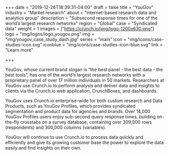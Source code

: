 +++
date = "2019-12-26T18:39:31-04:00"
draft = false
title = "YouGov"
industry = "Market research"
about = "Internet-based research data and analytics group"
description = "Subsecond response times for one of the world’s largest research networks"
region = "Global"
case = "Syndicated data"
weight = 1
images = ["https://crunch.io/img/logo-1200x630.png"]
logo = "img/logos/logo_yougov.png"
img = "img/yougov_case_study_dash.jpg"
series = "main"
icon = "img/icons/case-studies-icon.svg"
iconblue = "img/icons/case-studies-icon-blue.svg"
link = "Learn more"

+++

YouGov, whose current brand slogan is “the best panel - the best data - the best tools”, has one of the world’s largest research networks with a proprietary panel of over 17 million individuals in 50 markets. Researchers at YouGov use Crunch.io to perform analysis and deliver data and insights to clients via the Crunch.io web application, CrunchBoxes, and dashboards.

<span class="highlight">YouGov uses Crunch.io enterprise-wide for both custom research and Data Products, such as YouGov Profiles,</span> which provides syndicated segmentation and product data for agencies and brands. Over 14,000 YouGov Profiles users enjoy sub-second query response times, building on-the-fly crosstabs on a survey database, containing over 309,000 rows (respondents) and 300,000 columns (variables).

YouGov will continue to use Crunch.io to process data quickly and efficiently and give its growing customer base the power to explore the data easily and find insights on their own.
